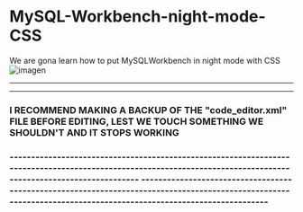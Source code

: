 # MySQL-Workbench-night-mode-CSS
We are gona learn how to put MySQLWorkbench in night mode with CSS
<br/>
![imagen](https://user-images.githubusercontent.com/92693005/223271997-83aaf637-4b8a-4f59-b9be-243aca46b11a.png)


----------------------------------------------------------------------------------------------------------------------------------------------------------------
----------------------------------------------------------------------------------------------------------------------------------------------------------------
<h3>I RECOMMEND MAKING A BACKUP OF THE "code_editor.xml" FILE BEFORE EDITING, LEST WE TOUCH SOMETHING WE SHOULDN'T AND IT STOPS WORKING<h3/>
----------------------------------------------------------------------------------------------------------------------------------------------------------------
----------------------------------------------------------------------------------------------------------------------------------------------------------------
